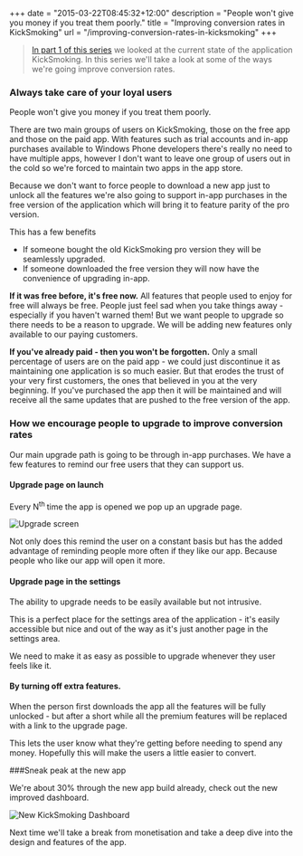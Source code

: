 +++
date = "2015-03-22T08:45:32+12:00"
description = "People won't give you money if you treat them poorly."
title = "Improving conversion rates in KickSmoking"
url = "/improving-conversion-rates-in-kicksmoking"
+++

> [In part 1 of this series](http://michael-mckenna.com/blog/monetising-kicksmoking) we looked at the current state of the application KickSmoking. In this series we'll take a look at some of the ways we're going improve conversion rates.

### Always  take care of your loyal users

People won't give you money if you treat them poorly.

There are two main groups of users on KickSmoking, those on the free app and those on the paid app. With features such as trial accounts and in-app purchases available to Windows Phone developers there's really no need to have multiple apps, however I don't want to leave one group of users out in the cold so we're forced to maintain two apps in the app store.

Because we don't want to force people to download a new app just to unlock all the features we're also going to support in-app purchases in the free version of the application which will bring it to feature parity of the pro version.

This has a few benefits

* If someone bought the old KickSmoking pro version they will be seamlessly upgraded.
* If someone downloaded the free version they will now have the convenience of upgrading in-app.

**If it was free before, it's free now.**  All features that people used to enjoy for free will always be free. People just feel sad when you take things away - especially if you haven't warned them! But we want people to upgrade so there needs to be a reason to upgrade. We will be adding new features only available to our paying customers.

**If you've already paid - then you won't be forgotten.** Only a small percentage of users are on the paid app - we could just discontinue it as maintaining one application is so much easier. But that erodes the trust of your very first customers, the ones that believed in you at the very beginning. If you've purchased the app then it will be maintained and will receive all the same updates that are pushed to the free version of the app.

### How we encourage people to upgrade to improve conversion rates

Our main upgrade path is going to be through in-app purchases. We have a few features to remind our free users that they can support us.

#### Upgrade page on launch

Every N<sup>th </sup> time the app is opened we pop up an upgrade page.

![Upgrade screen](https://dl.dropboxusercontent.com/u/88845372/kicksmoking-app-startup-upgrade.png)

Not only does this remind the user on a constant basis but has the added advantage of reminding people more often if they like our app. Because people who like our app will open it more.

#### Upgrade page in the settings

The ability to upgrade needs to be easily available but not intrusive.

This is a perfect place for the settings area of the application - it's easily accessible but nice and out of the way as it's just another page in the settings area.

We need to make it as easy as possible to upgrade whenever they user feels like it.

#### By turning off extra features.

When the person first downloads the app all the features will be fully unlocked - but after a short while all the premium features will be replaced with a link to the upgrade page.

This lets the user know what they're getting before needing to spend any money. Hopefully this will make the users a little easier to convert.

###Sneak peak at the new app

We're about 30% through the new app build already, check out the new improved dashboard.

![New KickSmoking Dashboard](https://dl.dropboxusercontent.com/u/88845372/kicksmoking-app-dashboard.png)

Next time we'll take a break from monetisation and take a deep dive into the design and features of the app.